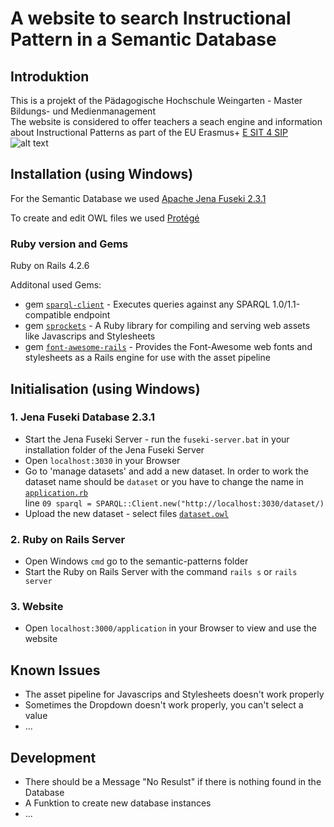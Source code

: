 # A website to search Instructional Pattern in a Semantic Database

## Introduktion
This is a projekt of the Pädagogische Hochschule Weingarten - Master Bildungs- und Medienmanagement  
The website is considered to offer teachers a seach engine and information about Instructional Patterns as part of the EU Erasmus+ [E SIT 4 SIP](http://www.esit4sip.eu/Background.html)  
![alt text](http://www.ph-weingarten.de/grafiken/logo-paedagogische-hochschule-weingarten.gif "Logo PH-Weingarten") 

## Installation (using Windows)

For the Semantic Database we used [Apache Jena Fuseki 2.3.1](https://jena.apache.org/documentation/fuseki2/)

To create and edit OWL files we used [Protégé](http://protege.stanford.edu/products.php#desktop-protege)

### Ruby version and Gems
Ruby on Rails 4.2.6

Additonal used Gems:

- gem [`sparql-client`](https://github.com/ruby-rdf/sparql-client) - Executes queries against any SPARQL 1.0/1.1-compatible endpoint  
- gem [`sprockets`](https://github.com/rails/sprockets) - A Ruby library for compiling and serving web assets like Javascrips and Stylesheets  
- gem [`font-awesome-rails`](https://github.com/rails/sprockets) - Provides the Font-Awesome web fonts and stylesheets as a Rails engine for use with the asset pipeline

## Initialisation (using Windows)

### 1. Jena Fuseki Database 2.3.1
* Start the Jena Fuseki Server - run the `fuseki-server.bat` in your installation folder of the Jena Fuseki Server
* Open `localhost:3030` in your Browser
* Go to 'manage datasets' and add a new dataset. In order to work the dataset name should be `dataset` or you have to change the name in [`application.rb`](../app/controllers/appliaction_controller.rb)  
line `09 sparql = SPARQL::Client.new("http://localhost:3030/dataset/)`
* Upload the new dataset - select files [`dataset.owl`](../dataset.owl)

### 2. Ruby on Rails Server
* Open Windows `cmd` go to the semantic-patterns folder 
* Start the Ruby on Rails Server with the command `rails s` or `rails server`

### 3. Website
* Open `localhost:3000/application` in your Browser to view and use the website 

## Known Issues 
* The asset pipeline for Javascrips and Stylesheets doesn't work properly
* Sometimes the Dropdown doesn't work properly, you can't select a value
* ... 

## Development 
* There should be a Message "No Resulst" if there is nothing found in the Database
* A Funktion to create new database instances
* ...

